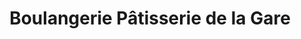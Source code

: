 ---
title: "Boulangerie Pâtisserie de la Gare"
url: /bouffemont/boulangerie-patisserie-de-la-gare/
shop: Bäckerei
---